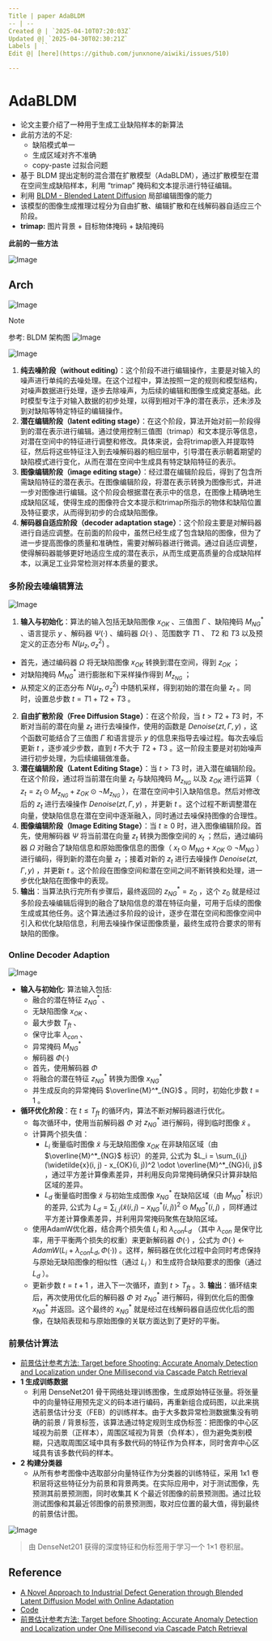 ```yaml
---
Title | paper AdaBLDM
-- | --
Created @ | `2025-04-10T07:20:03Z`
Updated @| `2025-04-30T02:30:21Z`
Labels | ``
Edit @| [here](https://github.com/junxnone/aiwiki/issues/510)

---
```

# AdaBLDM

- 论文主要介绍了一种用于生成工业缺陷样本的新算法
- 此前方法的不足:
  - 缺陷模式单一
  - 生成区域对齐不准确
  - copy-paste  过拟合问题
- 基于 BLDM 提出定制的混合潜在扩散模型（AdaBLDM），通过扩散模型在潜在空间生成缺陷样本，利用 “trimap” 掩码和文本提示进行特征编辑。
- 利用 [BLDM - Blended Latent Diffusion](https://arxiv.org/abs/2206.02779) 局部编辑图像的能力
- 该模型的图像生成推理过程分为自由扩散、编辑扩散和在线解码器自适应三个阶段。
- **trimap:** 图片背景 + 目标物体掩码 + 缺陷掩码

**此前的一些方法**

![Image](https://github.com/user-attachments/assets/955444b7-6fda-44fc-80bf-3650b47bd0be)


## Arch

![Image](https://github.com/user-attachments/assets/fa996f7e-3ca2-46ed-9b5c-a5732d2b4665)

> [!NOTE]
> 参考: BLDM 架构图
> ![Image](https://github.com/user-attachments/assets/1a055644-7055-4b56-a398-27791512d986)

![Image](https://github.com/user-attachments/assets/8aa521a7-bc2b-45fd-b820-b8d74964206f)

1. **纯去噪阶段（without editing）**：这个阶段不进行编辑操作，主要是对输入的噪声进行单纯的去噪处理。在这个过程中，算法按照一定的规则和模型结构，对噪声数据进行处理，逐步去除噪声，为后续的编辑和图像生成奠定基础。此时模型专注于对输入数据的初步处理，以得到相对干净的潜在表示，还未涉及到对缺陷等特定特征的编辑操作。
2. **潜在编辑阶段（latent editing stage）**：在这个阶段，算法开始对前一阶段得到的潜在表示进行编辑。通过使用控制三值图（trimap）和文本提示等信息，对潜在空间中的特征进行调整和修改。具体来说，会将trimap嵌入并提取特征，然后将这些特征注入到去噪解码器的相应层中，引导潜在表示朝着期望的缺陷模式进行变化，从而在潜在空间中生成具有特定缺陷特征的表示。
3. **图像编辑阶段（image editing stage）**：经过潜在编辑阶段后，得到了包含所需缺陷特征的潜在表示。在图像编辑阶段，将潜在表示转换为图像形式，并进一步对图像进行编辑。这个阶段会根据潜在表示中的信息，在图像上精确地生成缺陷区域，使得生成的图像符合文本提示和trimap所指示的物体和缺陷位置及特征要求，从而得到初步的合成缺陷图像。
4. **解码器自适应阶段（decoder adaptation stage）**：这个阶段主要是对解码器进行自适应调整。在前面的阶段中，虽然已经生成了包含缺陷的图像，但为了进一步提高图像的质量和准确性，需要对解码器进行微调。通过自适应调整，使得解码器能够更好地适应生成的潜在表示，从而生成更高质量的合成缺陷样本，以满足工业异常检测对样本质量的要求。 


### 多阶段去噪编辑算法

![Image](https://github.com/user-attachments/assets/0e412a85-67c2-47b3-bddc-0649b4f3b4b1)


1. **输入与初始化**：算法的输入包括无缺陷图像 $x_{OK}$ 、三值图 $\Gamma$ 、缺陷掩码 $M^*_{NG}$ 、语言提示 $y$ 、解码器 $\Psi(·)$ 、编码器 $\Omega(·)$ 、范围数字 $T1$ 、 $T2$ 和 $T3$ 以及预定义的正态分布 $N(\mu_z, \sigma^2_z)$ 。
- 首先，通过编码器 $\Omega$ 将无缺陷图像 $x_{OK}$ 转换到潜在空间，得到 $z_{OK}$ ；
- 对缺陷掩码 $M^*_{NG}$ 进行膨胀和下采样操作得到 $M_{z_{NG}}$ ；
- 从预定义的正态分布 $N(\mu_z, \sigma^2_z)$ 中随机采样，得到初始的潜在向量 $z_t$  。同时，设置总步数 $t = T1 + T2 + T3$ 。
2. **自由扩散阶段（Free Diffusion Stage）**：在这个阶段，当 $t > T2 + T3$ 时，不断对当前的潜在向量 $z_t$ 进行去噪操作，使用的函数是 $Denoise(zt, \Gamma, y)$ ，这个函数可能结合了三值图 $\Gamma$ 和语言提示 $y$ 的信息来指导去噪过程。每次去噪后更新 $t$ ，逐步减少步数，直到 $t$ 不大于 $T2 + T3$ 。这一阶段主要是对初始噪声进行初步处理，为后续编辑做准备。
3. **潜在编辑阶段（Latent Editing Stage）**：当 $t > T3$ 时，进入潜在编辑阶段。在这个阶段，通过将当前潜在向量 $z_t$ 与缺陷掩码 $M_{z_{NG}}$ 以及 $z_{OK}$ 进行运算（ $z_t = z_t \odot M_{z_{NG}} + z_{OK} \odot \neg M_{z_{NG}}$ ），在潜在空间中引入缺陷信息。然后对修改后的 $z_t$ 进行去噪操作 $Denoise(zt, \Gamma, y)$ ，并更新 $t$ 。这个过程不断调整潜在向量，使缺陷信息在潜在空间中逐渐融入，同时通过去噪保持图像的合理性。
4. **图像编辑阶段（Image Editing Stage）**：当 $t \geq 0$ 时，进入图像编辑阶段。首先，使用解码器 $\Psi$ 将当前潜在向量 $z_t$ 转换为图像空间的 $x_t$ ；然后，通过编码器 $\Omega$ 对融合了缺陷信息和原始图像信息的图像（ $x_t \odot M_{NG} + x_{OK} \odot \neg M_{NG}$ ）进行编码，得到新的潜在向量 $z_t$ ；接着对新的 $z_t$ 进行去噪操作 $Denoise(zt, \Gamma, y)$ ，并更新 $t$ 。这个阶段在图像空间和潜在空间之间不断转换和处理，进一步优化缺陷在图像中的表现。
5. **输出**：当算法执行完所有步骤后，最终返回的 $z^*_{NG} = z_0$ ，这个 $z_0$ 就是经过多阶段去噪编辑后得到的融合了缺陷信息的潜在特征向量，可用于后续的图像生成或其他任务。这个算法通过多阶段的设计，逐步在潜在空间和图像空间中引入和优化缺陷信息，利用去噪操作保证图像质量，最终生成符合要求的带有缺陷的图像。 
 


### Online Decoder Adaption

![Image](https://github.com/user-attachments/assets/93057f27-cd12-409a-8e67-e078e712b153)

 
- **输入与初始化**: 算法输入包括: 
  - 融合的潜在特征 $z^*_{NG}$ 、
  - 无缺陷图像 $x_{OK}$ 、
  - 最大步数 $T_{ft}$ 、
  - 保守比率 $\lambda_{con}$ 、
  - 异常掩码 $M^*_{NG}$ 
  - 解码器 $\Phi(·)$ 
  - 首先，使用解码器 $\Phi$ 
  - 将融合的潜在特征 $z^{\ast}_{NG}$ 转换为图像  $x^{\ast}_{NG}$ 
  - 并生成反向的异常掩码 $\overline{M}^*_{NG}$  。同时，初始化步数 $t = 1$ 。
- **循环优化阶段**：在 $t \leq T_{ft}$ 的循环内，算法不断对解码器进行优化。    
  - 每次循环中，使用当前解码器 $\Phi$ 对 $z^*_{NG}$ 进行解码，得到临时图像 $\widetilde{x}$ 。    
  - 计算两个损失值：      
    - $L_i$ 衡量临时图像 $\widetilde{x}$ 与无缺陷图像 $x_{OK}$ 在非缺陷区域（由 $\overline{M}^*_{NG}$ 标识）的差异, 公式为 $L_i = \sum_{i,j} (\widetilde{x}(i, j) - x_{OK}(i, j))^2 \odot \overline{M}^*_{NG}(i, j)$  ，通过平方差计算像素差异，并利用反向异常掩码确保只计算非缺陷区域的差异。      
    - $L_d$ 衡量临时图像 $\widetilde{x}$ 与初始生成图像 $x^*_{NG}$ 在缺陷区域（由 $M^*_{NG}$ 标识）的差异, 公式为 $L_d = \sum_{i,j} (\widetilde{x}(i, j) - x^*_{NG}(i, j))^2 \odot M^*_{NG}(i, j)$   ，同样通过平方差计算像素差异，并利用异常掩码聚焦在缺陷区域。   
  - 使用AdamW优化器，结合两个损失值 $L_i$ 和 $\lambda_{con}L_d$ （其中 $\lambda_{con}$ 是保守比率，用于平衡两个损失的权重）来更新解码器 $\Phi(·)$ ，公式为 $\Phi(·) \leftarrow AdamW(L_i + \lambda_{con}L_d, \Phi(·))$  。这样，解码器在优化过程中会同时考虑保持与原始无缺陷图像的相似性（通过 $L_i$ ）和生成符合缺陷要求的图像（通过 $L_d$ ）。   
  - 更新步数 $t = t + 1$ ，进入下一次循环，直到 $t > T_{ft}$ 。3. **输出**：循环结束后，再次使用优化后的解码器 $\Phi$ 对 $z^*_{NG}$ 进行解码，得到优化后的图像 $x^*_{NG}$ 并返回。这个最终的 $x^*_{NG}$ 就是经过在线解码器自适应优化后的图像，在缺陷表现和与原始图像的关联方面达到了更好的平衡。


### 前景估计算法
- [前景估计参考方法: Target before Shooting: Accurate Anomaly Detection and Localization under One Millisecond via Cascade Patch Retrieval](https://arxiv.org/pdf/2308.06748)
- **1 生成训练数据**
  - 利用 DenseNet201 骨干网络处理训练图像，生成原始特征张量。将张量中的向量特征用预先定义的码本进行编码，再重新组合成码图，以此来挑选前景估计分支（FEB）的训练样本。由于大多数异常检测数据集没有明确的前景 / 背景标签，该算法通过特定规则生成伪标签：把图像的中心区域视为前景（正样本），周围区域视为背景（负样本），但为避免类别模糊，只选取周围区域中具有多数代码的特征作为负样本，同时舍弃中心区域具有该多数代码的样本。
- **2 构建分类器**
  - 从所有参考图像中选取部分向量特征作为分类器的训练特征，采用 1x1 卷积层将这些特征分为前景和背景两类。在实际应用中，对于测试图像，先预测其前景预测图，同时收集其 K 个最近邻图像的前景预测图。通过比较测试图像和其最近邻图像的前景预测图，取对应位置的最大值，得到最终的前景估计图。
  

![Image](https://github.com/user-attachments/assets/3701b565-2e7f-4cee-977d-ca3f06c32a3c)

> 由 DenseNet201 获得的深度特征和伪标签用于学习一个 1×1 卷积层。

## Reference

- [A Novel Approach to Industrial Defect Generation through Blended Latent Diffusion Model with Online Adaptation](https://arxiv.org/abs/2402.19330)
- [Code](https://github.com/GrandpaXun242/AdaBLDM)
- [前景估计参考方法: Target before Shooting: Accurate Anomaly Detection and Localization under One Millisecond via Cascade Patch Retrieval](https://arxiv.org/pdf/2308.06748)

